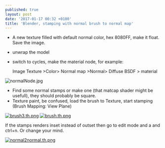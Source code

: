 ```yaml
---
published: true
layout: post
date: '2017-01-17 00:32 +0100'
title: 'Blender, stamping with normal brush to normal map'
---
```

- A new texture filled with default normal color, hex 8080FF, make it float. Save the image.
- unwrap the model
- switch to cycles, make the material node, for example:  

    Image Texture >Color> Normal map >Normal> Diffuse BSDF > material
    
![normalNode.jpg]({{site.baseurl}}/media/normalNode.jpg)
    
- Find some normal stamps or make one (that matcap shader might be usefull), they should probably be square.
- Texture paint, be confused, load the brush to Texture, start stamping (Brush Mapping: View Plane)

[![brush3.th.png](https://cdn.scrot.moe/images/2017/01/17/brush3.th.png)](https://scrot.moe/image/11dwL) [![brush.th.png](https://cdn.scrot.moe/images/2017/01/17/brush.th.png)](https://scrot.moe/image/11UQA)

If the stamps renders inset instead of outset then go to edit mode and a and ctrl+n. Or change your mind.

[![normal2normal.th.png](https://cdn.scrot.moe/images/2017/01/17/normal2normal.th.png)](https://cdn.scrot.moe/images/2017/01/17/normal2normal.png)
